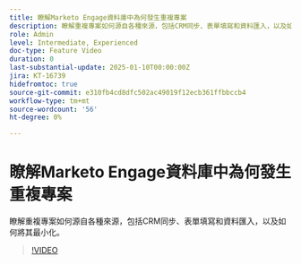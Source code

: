 ```yaml
---
title: 瞭解Marketo Engage資料庫中為何發生重複專案
description: 瞭解重複專案如何源自各種來源，包括CRM同步、表單填寫和資料匯入，以及如何將其最小化。
role: Admin
level: Intermediate, Experienced
doc-type: Feature Video
duration: 0
last-substantial-update: 2025-01-10T00:00:00Z
jira: KT-16739
hidefromtoc: true
source-git-commit: e310fb4cd8dfc502ac49019f12ecb361ffbbccb4
workflow-type: tm+mt
source-wordcount: '56'
ht-degree: 0%

---
```



# 瞭解Marketo Engage資料庫中為何發生重複專案

瞭解重複專案如何源自各種來源，包括CRM同步、表單填寫和資料匯入，以及如何將其最小化。

>[!VIDEO](https://video.tv.adobe.com/v/3441864/?learn=on&enablevpops)
